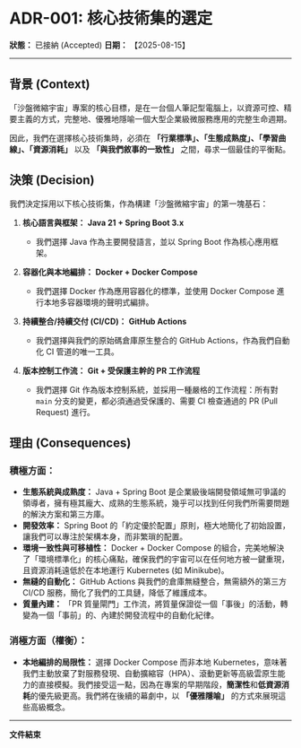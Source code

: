 # ADR-001: 核心技術集的選定

**狀態：** 已接納 (Accepted)
**日期：** 【2025-08-15】

---

## 背景 (Context)

「沙盤微縮宇宙」專案的核心目標，是在一台個人筆記型電腦上，以資源可控、精要主義的方式，完整地、優雅地隱喻一個大型企業級微服務應用的完整生命週期。

因此，我們在選擇核心技術集時，必須在 **「行業標準」、「生態成熟度」、「學習曲線」、「資源消耗」** 以及 **「與我們敘事的一致性」** 之間，尋求一個最佳的平衡點。

## 決策 (Decision)

我們決定採用以下核心技術集，作為構建「沙盤微縮宇宙」的第一塊基石：

1.  **核心語言與框架：** **Java 21 + Spring Boot 3.x**
    *   我們選擇 Java 作為主要開發語言，並以 Spring Boot 作為核心應用框架。

2.  **容器化與本地編排：** **Docker + Docker Compose**
    *   我們選擇 Docker 作為應用容器化的標準，並使用 Docker Compose 進行本地多容器環境的聲明式編排。

3.  **持續整合/持續交付 (CI/CD)：** **GitHub Actions**
    *   我們選擇與我們的原始碼倉庫原生整合的 GitHub Actions，作為我們自動化 CI 管道的唯一工具。

4.  **版本控制工作流：** **Git + 受保護主幹的 PR 工作流程**
    *   我們選擇 Git 作為版本控制系統，並採用一種嚴格的工作流程：所有對 `main` 分支的變更，都必須通過受保護的、需要 CI 檢查通過的 PR (Pull Request) 進行。

## 理由 (Consequences)

### 積極方面：

*   **生態系統與成熟度：** Java + Spring Boot 是企業級後端開發領域無可爭議的領導者，擁有極其龐大、成熟的生態系統，幾乎可以找到任何我們所需要問題的解決方案和第三方庫。
*   **開發效率：** Spring Boot 的「約定優於配置」原則，極大地簡化了初始設置，讓我們可以專注於架構本身，而非繁瑣的配置。
*   **環境一致性與可移植性：** Docker + Docker Compose 的組合，完美地解決了「環境標準化」的核心痛點，確保我們的宇宙可以在任何地方被一鍵重現，且資源消耗遠低於在本地運行 Kubernetes (如 Minikube)。
*   **無縫的自動化：** GitHub Actions 與我們的倉庫無縫整合，無需額外的第三方 CI/CD 服務，簡化了我們的工具鏈，降低了維護成本。
*   **質量內建：** 「PR 質量閘門」工作流，將質量保證從一個「事後」的活動，轉變為一個「事前」的、內建於開發流程中的自動化紀律。

### 消極方面（權衡）：

*   **本地編排的局限性：** 選擇 Docker Compose 而非本地 Kubernetes，意味著我們主動放棄了對服務發現、自動擴縮容（HPA）、滾動更新等高級雲原生能力的直接模擬。我們接受這一點，因為在專案的早期階段，**簡潔性**和**低資源消耗**的優先級更高。我們將在後續的幕劇中，以 **「優雅隱喻」** 的方式來展現這些高級概念。

---
**文件結束**